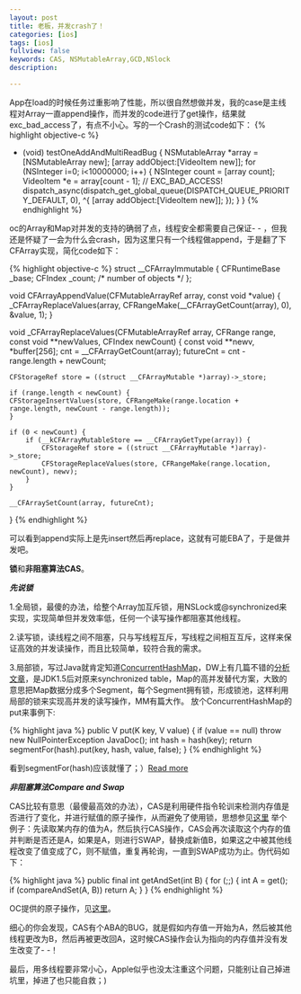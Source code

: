 ```yaml
---
layout: post
title: 老板，并发crash了！
categories: [ios]
tags: [ios]
fullview: false
keywords: CAS, NSMutableArray,GCD,NSlock
description: 

---
```


App在load的时候任务过重影响了性能，所以很自然想做并发，我的case是主线程对Array一直append操作，而并发的code进行了get操作，结果就exc_bad_access了，有点不小心。写的一个Crash的测试code如下：
{% highlight objective-c %}
- (void) testOneAddAndMultiReadBug
{
    NSMutableArray *array = [NSMutableArray new];
    [array addObject:[VideoItem new]];
    for (NSInteger i=0; i<10000000; i++) {
        NSInteger count = [array count];
        VideoItem *e = array[count - 1]; // EXC_BAD_ACCESS!
        dispatch_async(dispatch_get_global_queue(DISPATCH_QUEUE_PRIORITY_DEFAULT, 0), ^{
            [array addObject:[VideoItem new]];
        });
    }
}
{% endhighlight %}

oc的Array和Map对并发的支持的确弱了点，线程安全都需要自己保证- - ，但我还是怀疑了一会为什么会crash，因为这里只有一个线程做append，于是翻了下CFArray实现，简化code如下：

{% highlight objective-c %}
struct __CFArrayImmutable {
    CFRuntimeBase _base;
    CFIndex _count;	/* number of objects */
};

void CFArrayAppendValue(CFMutableArrayRef array, const void *value) {
    _CFArrayReplaceValues(array, CFRangeMake(__CFArrayGetCount(array), 0), &value, 1);
}

void _CFArrayReplaceValues(CFMutableArrayRef array, CFRange range, const void **newValues, CFIndex newCount) {
    const void **newv, *buffer[256];
    cnt = __CFArrayGetCount(array);
    futureCnt = cnt - range.length + newCount;
    
    CFStorageRef store = ((struct __CFArrayMutable *)array)->_store;

    if (range.length < newCount) {
    CFStorageInsertValues(store, CFRangeMake(range.location + range.length, newCount - range.length));
	}
    
    if (0 < newCount) {
        if (__kCFArrayMutableStore == __CFArrayGetType(array)) {
            CFStorageRef store = ((struct __CFArrayMutable *)array)->_store;
            CFStorageReplaceValues(store, CFRangeMake(range.location, newCount), newv);
        }
    }
    
    __CFArraySetCount(array, futureCnt);
}
{% endhighlight %}

可以看到append实际上是先insert然后再replace，这就有可能EBA了，于是做并发吧。

**锁**和**非阻塞算法CAS**。

***先说锁***

1.全局锁，最傻的办法，给整个Array加互斥锁，用NSLock或@synchronized来实现，实现简单但并发效率低，任何一个读写操作都阻塞其他线程。

2.读写锁，读线程之间不阻塞，只与写线程互斥，写线程之间相互互斥，这样来保证高效的并发读操作，而且比较简单，较符合我的需求。

3.局部锁，写过Java就肯定知道[ConcurrentHashMap](http://kickjava.com/src/java/util/concurrent/ConcurrentHashMap.java.htm)，DW上有几篇不错的[分析文章](http://www.ibm.com/developerworks/cn/java/j-jtp08223/)，是JDK1.5后对原来synchronized table，Map的高并发替代方案，大致的意思把Map数据分成多个Segment，每个Segment拥有锁，形成锁池，这样利用局部的锁来实现高并发的读写操作，MM有篇大作。
放个ConcurrentHashMap的put来事例下:

{% highlight java %}
public V put(K key, V value) {
    if (value == null)
        throw new NullPointerException  JavaDoc();
    int hash = hash(key);
    return segmentFor(hash).put(key, hash, value, false);
}
{% endhighlight %}

看到segmentFor(hash)应该就懂了；）[Read more](http://kickjava.com/src/java/util/concurrent/ConcurrentHashMap.java.htm#ixzz33sZqQLUs)

***非阻塞算法Compare and Swap***

CAS比较有意思（最傻最高效的办法），CAS是利用硬件指令轮训来检测内存值是否进行了变化，并进行赋值的原子操作，从而避免了使用锁，思想参见[这里](http://www.ibm.com/developerworks/cn/java/j-jtp04186/) 举个例子：先读取某内存的值为A，然后执行CAS操作，CAS会再次读取这个内存的值并判断是否还是A，如果是A，则进行SWAP，替换成新值B，如果这之中被其他线程改变了值变成了C，则不赋值，重复再轮询，一直到SWAP成功为止。伪代码如下：

{% highlight java %}
public final int getAndSet(int B) {
        for (;;) {
            int A = get();
            if (compareAndSet(A, B))
                return A;
        }
}
{% endhighlight %}

OC提供的原子操作，见[这里](https://developer.apple.com/library/mac/documentation/cocoa/conceptual/Multithreading/ThreadSafety/ThreadSafety.html)。

细心的你会发现，CAS有个ABA的BUG，就是假如内存值一开始为A，然后被其他线程更改为B，然后再被更改回A，这时候CAS操作会认为指向的内存值并没有发生改变了- -！

最后，用多线程要非常小心，Apple似乎也没太注重这个问题，只能别让自己掉进坑里，掉进了也只能自救；)


